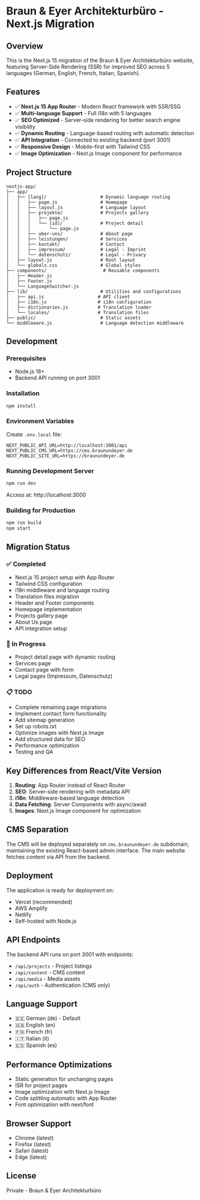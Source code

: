 # Braun & Eyer Architekturbüro - Next.js Migration

## Overview
This is the Next.js 15 migration of the Braun & Eyer Architekturbüro website, featuring Server-Side Rendering (SSR) for improved SEO across 5 languages (German, English, French, Italian, Spanish).

## Features
- ✅ **Next.js 15 App Router** - Modern React framework with SSR/SSG
- ✅ **Multi-language Support** - Full i18n with 5 languages
- ✅ **SEO Optimized** - Server-side rendering for better search engine visibility
- ✅ **Dynamic Routing** - Language-based routing with automatic detection
- ✅ **API Integration** - Connected to existing backend (port 3001)
- ✅ **Responsive Design** - Mobile-first with Tailwind CSS
- ✅ **Image Optimization** - Next.js Image component for performance

## Project Structure
```
nextjs-app/
├── app/
│   ├── [lang]/                    # Dynamic language routing
│   │   ├── page.js                # Homepage
│   │   ├── layout.js              # Language layout
│   │   ├── projekte/              # Projects gallery
│   │   │   ├── page.js
│   │   │   └── [id]/              # Project detail
│   │   │       └── page.js
│   │   ├── uber-uns/              # About page
│   │   ├── leistungen/            # Services
│   │   ├── kontakt/               # Contact
│   │   ├── impressum/             # Legal - Imprint
│   │   └── datenschutz/           # Legal - Privacy
│   ├── layout.js                  # Root layout
│   └── globals.css                # Global styles
├── components/                     # Reusable components
│   ├── Header.js
│   ├── Footer.js
│   └── LanguageSwitcher.js
├── lib/                           # Utilities and configurations
│   ├── api.js                    # API client
│   ├── i18n.js                   # i18n configuration
│   ├── dictionaries.js           # Translation loader
│   └── locales/                  # Translation files
├── public/                        # Static assets
└── middleware.js                  # Language detection middleware
```

## Development

### Prerequisites
- Node.js 18+ 
- Backend API running on port 3001

### Installation
```bash
npm install
```

### Environment Variables
Create `.env.local` file:
```env
NEXT_PUBLIC_API_URL=http://localhost:3001/api
NEXT_PUBLIC_CMS_URL=https://cms.braunundeyer.de
NEXT_PUBLIC_SITE_URL=https://braunundeyer.de
```

### Running Development Server
```bash
npm run dev
```
Access at: http://localhost:3000

### Building for Production
```bash
npm run build
npm start
```

## Migration Status

### ✅ Completed
- Next.js 15 project setup with App Router
- Tailwind CSS configuration
- i18n middleware and language routing
- Translation files migration
- Header and Footer components
- Homepage implementation
- Projects gallery page
- About Us page
- API integration setup

### 🚧 In Progress
- Project detail page with dynamic routing
- Services page
- Contact page with form
- Legal pages (Impressum, Datenschutz)

### 📋 TODO
- Complete remaining page migrations
- Implement contact form functionality  
- Add sitemap generation
- Set up robots.txt
- Optimize images with Next.js Image
- Add structured data for SEO
- Performance optimization
- Testing and QA

## Key Differences from React/Vite Version

1. **Routing**: App Router instead of React Router
2. **SEO**: Server-side rendering with metadata API
3. **i18n**: Middleware-based language detection
4. **Data Fetching**: Server Components with async/await
5. **Images**: Next.js Image component for optimization

## CMS Separation
The CMS will be deployed separately on `cms.braunundeyer.de` subdomain, maintaining the existing React-based admin interface. The main website fetches content via API from the backend.

## Deployment
The application is ready for deployment on:
- Vercel (recommended)
- AWS Amplify
- Netlify
- Self-hosted with Node.js

## API Endpoints
The backend API runs on port 3001 with endpoints:
- `/api/projects` - Project listings
- `/api/content` - CMS content
- `/api/media` - Media assets
- `/api/auth` - Authentication (CMS only)

## Language Support
- 🇩🇪 German (de) - Default
- 🇬🇧 English (en)
- 🇫🇷 French (fr)
- 🇮🇹 Italian (it) 
- 🇪🇸 Spanish (es)

## Performance Optimizations
- Static generation for unchanging pages
- ISR for project pages
- Image optimization with Next.js Image
- Code splitting automatic with App Router
- Font optimization with next/font

## Browser Support
- Chrome (latest)
- Firefox (latest)
- Safari (latest)
- Edge (latest)

## License
Private - Braun & Eyer Architekturbüro